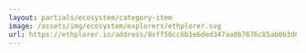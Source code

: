```yaml
---
layout: partials/ecosystem/category-item
image: /assets/img/ecosystem/explorers/ethplorer.svg
url: https://ethplorer.io/address/0xff56cc6b1e6ded347aa0b7676c85ab0b3d08b0fa#chart=candlestick
---
```

